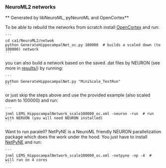### NeuroML2 networks
** Generated by libNeuroML, pyNeuroML and OpenCortex**

To be able to rebuild the networks from scratch install [OpenCortex](https://github.com/OpenSourceBrain/OpenCortex) and run:

    ```
    cd ca1/NeuroML2/netwok
    python GenerateHippocampalNet_oc.py 100000  # builds a scaled down (to 100000) network
    ```

you can also build a network based on the saved .dat files by NEURON (see more in [results/](https://github.com/mbezaire/ca1/tree/development/results/MiniScale_TestRun)) by running:

    ```
    python GenerateHippocampalNet.py "MiniScale_TestRun"
    ```
    
or just skip the steps above and use the provided example (also scaled down to 100000) and run:

    ```
    jnml LEMS_HippocampalNetwork_scale100000_oc.xml -neuron -run  # run with NERUON (you will need NEURON installed) 
    ```
    
Want to run paralell? NetPyNE is a NeuroML friendly NEURON parallelization package which does the work under the hood.
You just have to install [NetPyNE](https://github.com/Neurosim-lab/netpyne) and run:

    ```
    jnml LEMS_HippocampalNetwork_scale100000_oc.xml -netpyne -np -4  # will run on 4 cores
    ```
